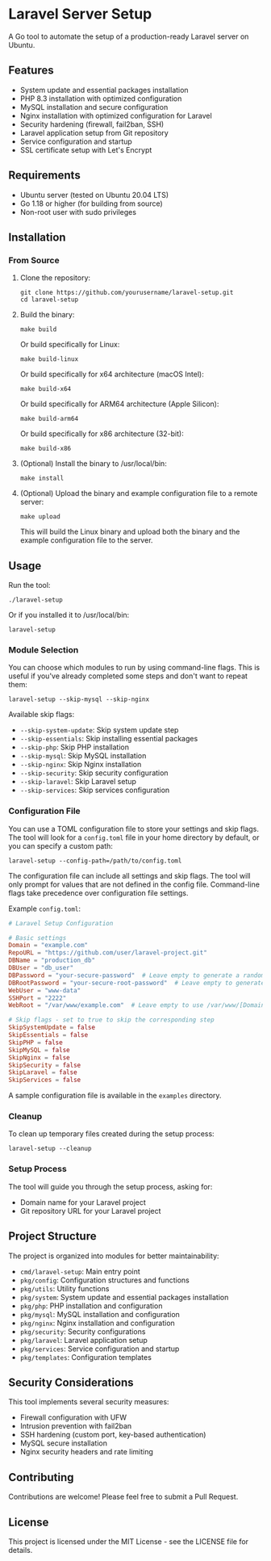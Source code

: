 # Laravel Server Setup

A Go tool to automate the setup of a production-ready Laravel server on Ubuntu.

## Features

- System update and essential packages installation
- PHP 8.3 installation with optimized configuration
- MySQL installation and secure configuration
- Nginx installation with optimized configuration for Laravel
- Security hardening (firewall, fail2ban, SSH)
- Laravel application setup from Git repository
- Service configuration and startup
- SSL certificate setup with Let's Encrypt

## Requirements

- Ubuntu server (tested on Ubuntu 20.04 LTS)
- Go 1.18 or higher (for building from source)
- Non-root user with sudo privileges

## Installation

### From Source

1. Clone the repository:
   ```
   git clone https://github.com/yourusername/laravel-setup.git
   cd laravel-setup
   ```

2. Build the binary:
   ```
   make build
   ```

   Or build specifically for Linux:
   ```
   make build-linux
   ```

   Or build specifically for x64 architecture (macOS Intel):
   ```
   make build-x64
   ```

   Or build specifically for ARM64 architecture (Apple Silicon):
   ```
   make build-arm64
   ```

   Or build specifically for x86 architecture (32-bit):
   ```
   make build-x86
   ```

3. (Optional) Install the binary to /usr/local/bin:
   ```
   make install
   ```

4. (Optional) Upload the binary and example configuration file to a remote server:
   ```
   make upload
   ```
   This will build the Linux binary and upload both the binary and the example configuration file to the server.

## Usage

Run the tool:

```
./laravel-setup
```

Or if you installed it to /usr/local/bin:

```
laravel-setup
```

### Module Selection

You can choose which modules to run by using command-line flags. This is useful if you've already completed some steps and don't want to repeat them:

```
laravel-setup --skip-mysql --skip-nginx
```

Available skip flags:

- `--skip-system-update`: Skip system update step
- `--skip-essentials`: Skip installing essential packages
- `--skip-php`: Skip PHP installation
- `--skip-mysql`: Skip MySQL installation
- `--skip-nginx`: Skip Nginx installation
- `--skip-security`: Skip security configuration
- `--skip-laravel`: Skip Laravel setup
- `--skip-services`: Skip services configuration

### Configuration File

You can use a TOML configuration file to store your settings and skip flags. The tool will look for a `config.toml` file in your home directory by default, or you can specify a custom path:

```
laravel-setup --config-path=/path/to/config.toml
```

The configuration file can include all settings and skip flags. The tool will only prompt for values that are not defined in the config file. Command-line flags take precedence over configuration file settings.

Example `config.toml`:

```toml
# Laravel Setup Configuration

# Basic settings
Domain = "example.com"
RepoURL = "https://github.com/user/laravel-project.git"
DBName = "production_db"
DBUser = "db_user"
DBPassword = "your-secure-password"  # Leave empty to generate a random password
DBRootPassword = "your-secure-root-password"  # Leave empty to generate a random password
WebUser = "www-data"
SSHPort = "2222"
WebRoot = "/var/www/example.com"  # Leave empty to use /var/www/[Domain]

# Skip flags - set to true to skip the corresponding step
SkipSystemUpdate = false
SkipEssentials = false
SkipPHP = false
SkipMySQL = false
SkipNginx = false
SkipSecurity = false
SkipLaravel = false
SkipServices = false
```

A sample configuration file is available in the `examples` directory.

### Cleanup

To clean up temporary files created during the setup process:

```
laravel-setup --cleanup
```

### Setup Process

The tool will guide you through the setup process, asking for:

- Domain name for your Laravel project
- Git repository URL for your Laravel project

## Project Structure

The project is organized into modules for better maintainability:

- `cmd/laravel-setup`: Main entry point
- `pkg/config`: Configuration structures and functions
- `pkg/utils`: Utility functions
- `pkg/system`: System update and essential packages installation
- `pkg/php`: PHP installation and configuration
- `pkg/mysql`: MySQL installation and configuration
- `pkg/nginx`: Nginx installation and configuration
- `pkg/security`: Security configurations
- `pkg/laravel`: Laravel application setup
- `pkg/services`: Service configuration and startup
- `pkg/templates`: Configuration templates

## Security Considerations

This tool implements several security measures:

- Firewall configuration with UFW
- Intrusion prevention with fail2ban
- SSH hardening (custom port, key-based authentication)
- MySQL secure installation
- Nginx security headers and rate limiting

## Contributing

Contributions are welcome! Please feel free to submit a Pull Request.

## License

This project is licensed under the MIT License - see the LICENSE file for details.
